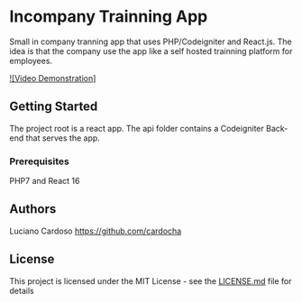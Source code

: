 # Incompany Trainning App
Small in company tranning app that uses PHP/Codeigniter and React.js.
The idea is that the company use the app like a self hosted trainning platform for employees.


[![Video Demonstration]](https://www.youtube.com/watch?v=vlCXkDEIZv8&t=32s)


## Getting Started
The project root is a react app. The api folder contains a Codeigniter Back-end that serves the app.

### Prerequisites

PHP7 and React 16 

## Authors

Luciano Cardoso https://github.com/cardocha

## License

This project is licensed under the MIT License - see the [LICENSE.md](LICENSE.md) file for details

